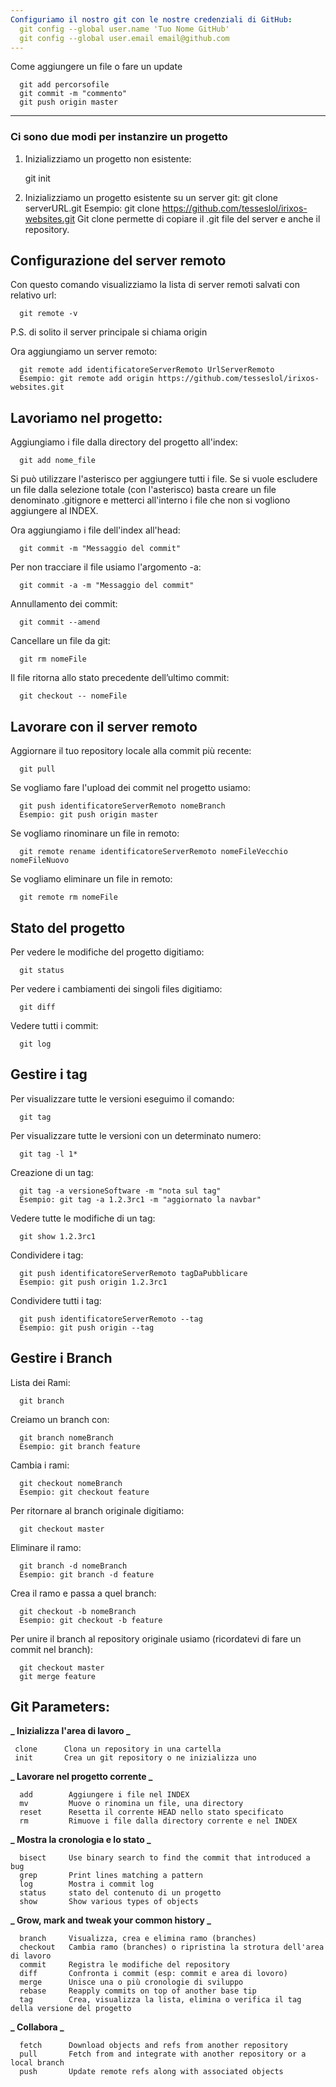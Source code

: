 ```yaml
---
Configuriamo il nostro git con le nostre credenziali di GitHub:
  git config --global user.name 'Tuo Nome GitHub'
  git config --global user.email email@github.com
---
```


Come aggiungere un file o fare un update

      git add percorsofile
      git commit -m "commento"
      git push origin master

---

### Ci sono due modi per instanzire un progetto

1.  Inizializziamo un progetto non esistente:

    git init

2.  Inizializziamo un progetto esistente su un server git:
    git clone serverURL.git
    Esempio: git clone https://github.com/tesseslol/irixos-websites.git
    Git clone permette di copiare il .git file del server e anche il repository.

## Configurazione del server remoto

Con questo comando visualizziamo la lista di server remoti salvati con relativo url:

      git remote -v

P.S. di solito il server principale si chiama origin <br/>

Ora aggiungiamo un server remoto:

      git remote add identificatoreServerRemoto UrlServerRemoto
      Esempio: git remote add origin https://github.com/tesseslol/irixos-websites.git

## Lavoriamo nel progetto:

Aggiungiamo i file dalla directory del progetto all'index:

      git add nome_file

Si può utilizzare l'asterisco per aggiungere tutti i file. Se si vuole escludere un file dalla selezione totale (con l'asterisco) basta creare un file denominato .gitignore e metterci all'interno i file che non si vogliono aggiungere al INDEX.<br/>

Ora aggiungiamo i file dell'index all'head:

      git commit -m "Messaggio del commit"

Per non tracciare il file usiamo l'argomento -a:

      git commit -a -m "Messaggio del commit"

Annullamento dei commit:

      git commit --amend

Cancellare un file da git:

      git rm nomeFile

Il file ritorna allo stato precedente dell’ultimo commit:

      git checkout -- nomeFile

## Lavorare con il server remoto

Aggiornare il tuo repository locale alla commit più recente:

      git pull

Se vogliamo fare l'upload dei commit nel progetto usiamo:

      git push identificatoreServerRemoto nomeBranch
      Esempio: git push origin master

Se vogliamo rinominare un file in remoto:

      git remote rename identificatoreServerRemoto nomeFileVecchio nomeFileNuovo

Se vogliamo eliminare un file in remoto:

      git remote rm nomeFile

## Stato del progetto

Per vedere le modifiche del progetto digitiamo:

      git status

Per vedere i cambiamenti dei singoli files digitiamo:

      git diff

Vedere tutti i commit:

      git log

## Gestire i tag

Per visualizzare tutte le versioni eseguimo il comando:

      git tag

Per visualizzare tutte le versioni con un determinato numero:

      git tag -l 1*

Creazione di un tag:

      git tag -a versioneSoftware -m "nota sul tag"
      Esempio: git tag -a 1.2.3rc1 -m "aggiornato la navbar"

Vedere tutte le modifiche di un tag:

      git show 1.2.3rc1

Condividere i tag:

      git push identificatoreServerRemoto tagDaPubblicare
      Esempio: git push origin 1.2.3rc1

Condividere tutti i tag:

      git push identificatoreServerRemoto --tag
      Esempio: git push origin --tag

## Gestire i Branch

Lista dei Rami:

      git branch

Creiamo un branch con:

      git branch nomeBranch
      Esempio: git branch feature

Cambia i rami:

      git checkout nomeBranch
      Esempio: git checkout feature

Per ritornare al branch originale digitiamo:

      git checkout master

Eliminare il ramo:

      git branch -d nomeBranch
      Esempio: git branch -d feature

Crea il ramo e passa a quel branch:

      git checkout -b nomeBranch
      Esempio: git checkout -b feature

Per unire il branch al repository originale usiamo (ricordatevi di fare un commit nel branch):

      git checkout master
      git merge feature

## Git Parameters:

**_ Inizializza l'area di lavoro _**

     clone      Clona un repository in una cartella
     init       Crea un git repository o ne inizializza uno

**_ Lavorare nel progetto corrente _**

      add        Aggiungere i file nel INDEX
      mv         Muove o rinomina un file, una directory
      reset      Resetta il corrente HEAD nello stato specificato
      rm         Rimuove i file dalla directory corrente e nel INDEX

**_ Mostra la cronologia e lo stato _**

      bisect     Use binary search to find the commit that introduced a bug
      grep       Print lines matching a pattern
      log        Mostra i commit log
      status     stato del contenuto di un progetto
      show       Show various types of objects

**_ Grow, mark and tweak your common history _**

      branch     Visualizza, crea e elimina ramo (branches)
      checkout   Cambia ramo (branches) o ripristina la strotura dell'area di lavoro
      commit     Registra le modifiche del repository
      diff       Confronta i commit (esp: commit e area di lovoro)
      merge      Unisce una o più cronologie di sviluppo
      rebase     Reapply commits on top of another base tip
      tag        Crea, visualizza la lista, elimina o verifica il tag della versione del progetto

**_ Collabora _**

      fetch      Download objects and refs from another repository
      pull       Fetch from and integrate with another repository or a local branch
      push       Update remote refs along with associated objects
